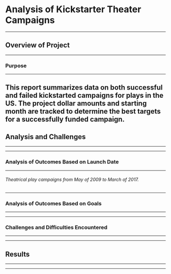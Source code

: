 # Analysis of Kickstarter Theater Campaigns

---
## Overview of Project

---
### Purpose ###

---
This report summarizes data on both successful and failed kickstarted campaigns for plays in the US. The project dollar amounts and starting month are tracked to determine the best targets for a successfully funded campaign.
---
## Analysis and Challenges
---

---
### Analysis of Outcomes Based on Launch Date
---
###### Theatrical play campaigns from May of 2009 to March of 2017.  
---
### Analysis of Outcomes Based on Goals
---

---
### Challenges and Difficulties Encountered
---

---
## Results
---

---
